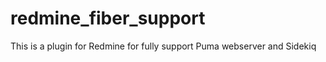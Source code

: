 redmine_fiber_support
=====================

This is a plugin for Redmine for fully support Puma webserver and Sidekiq
